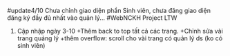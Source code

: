 #update4/10
Chưa chỉnh giao diện phần Sinh viên, chưa đăng giao diện đăng ký đầy
đủ nhất vào quản lý...
#WebNCKH
Project LTW
1. Cập nhập ngày 3-10
+Thêm back to top tất cả các trang.
+Chỉnh sửa vài trang quảng lý
+thêm overflow: scroll cho vài trang có quản lý ds (ko có sinh viên)

